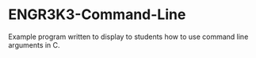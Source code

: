 # ENGR3K3-Command-Line
Example program written to display to students how to use command line arguments in C.
